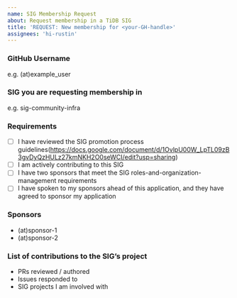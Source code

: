 ```yaml
---
name: SIG Membership Request
about: Request membership in a TiDB SIG
title: 'REQUEST: New membership for <your-GH-handle>'
assignees: 'hi-rustin'
---
```


### GitHub Username
e.g. (at)example_user

### SIG you are requesting membership in
e.g. sig-community-infra

### Requirements
- [ ] I have reviewed the SIG promotion process guidelines(https://docs.google.com/document/d/1OvlpU00W_LpTL09zB3gvDyQzHULz27kmNKH2O0seWCI/edit?usp=sharing)
- [ ] I am actively contributing to this SIG
- [ ] I have two sponsors that meet the SIG roles-and-organization-management requirements
- [ ] I have spoken to my sponsors ahead of this application, and they have agreed to sponsor my application

### Sponsors
- (at)sponsor-1
- (at)sponsor-2

### List of contributions to the SIG’s project
- PRs reviewed / authored
- Issues responded to
- SIG projects I am involved with

